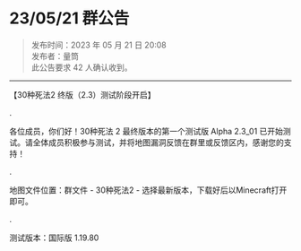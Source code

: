 # 23/05/21 群公告

> 发布时间：2023 年 05 月 21 日 20:08  
  发布者：量筒  
  此公告要求 42 人确认收到。

---

【30种死法2 终版（2.3）测试阶段开启】

.

各位成员，你们好！30种死法 2 最终版本的第一个测试版 Alpha 2.3_01 已开始测试。请全体成员积极参与测试，并将地图漏洞反馈在群里或反馈区内，感谢您的支持！

.

地图文件位置：群文件 - 30种死法2 - 选择最新版本，下载好后以Minecraft打开即可。

.

测试版本：国际版 1.19.80
